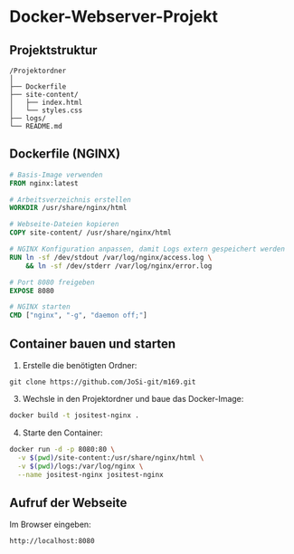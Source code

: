 # Docker-Webserver-Projekt

## Projektstruktur
```
/Projektordner
│
├── Dockerfile
├── site-content/
│   ├── index.html
│   └── styles.css
├── logs/
└── README.md
```


## Dockerfile (NGINX)
```dockerfile
# Basis-Image verwenden
FROM nginx:latest

# Arbeitsverzeichnis erstellen
WORKDIR /usr/share/nginx/html

# Webseite-Dateien kopieren
COPY site-content/ /usr/share/nginx/html

# NGINX Konfiguration anpassen, damit Logs extern gespeichert werden
RUN ln -sf /dev/stdout /var/log/nginx/access.log \
    && ln -sf /dev/stderr /var/log/nginx/error.log

# Port 8080 freigeben
EXPOSE 8080

# NGINX starten
CMD ["nginx", "-g", "daemon off;"]
```

## Container bauen und starten
1. Erstelle die benötigten Ordner:

```
git clone https://github.com/JoSi-git/m169.git
```

3. Wechsle in den Projektordner und baue das Docker-Image:
```bash
docker build -t jositest-nginx .
```

4. Starte den Container:
```bash
docker run -d -p 8080:80 \
  -v $(pwd)/site-content:/usr/share/nginx/html \
  -v $(pwd)/logs:/var/log/nginx \
  --name jositest-nginx jositest-nginx
  ```

## Aufruf der Webseite
Im Browser eingeben:
```
http://localhost:8080
```

